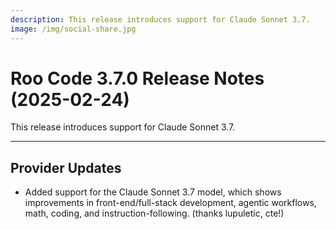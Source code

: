 ```yaml
---
description: This release introduces support for Claude Sonnet 3.7.
image: /img/social-share.jpg
---
```


# Roo Code 3.7.0 Release Notes (2025-02-24)

This release introduces support for Claude Sonnet 3.7.

---

## Provider Updates

- Added support for the Claude Sonnet 3.7 model, which shows improvements in front-end/full-stack development, agentic workflows, math, coding, and instruction-following. (thanks lupuletic, cte!)
